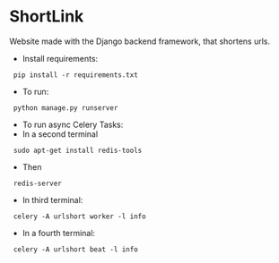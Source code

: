 # ShortLink
 Website made with the Django backend framework, that shortens urls.
- Install requirements: 
```
 pip install -r requirements.txt
```
- To run: 
```
 python manage.py runserver
```

- To run async Celery Tasks:
- In a second terminal
```
 sudo apt-get install redis-tools
```
- Then
```
 redis-server
```
- In third terminal:
```
 celery -A urlshort worker -l info 
```
- In a fourth terminal:
```
 celery -A urlshort beat -l info
```
